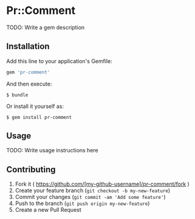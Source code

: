 # Pr::Comment

TODO: Write a gem description

## Installation

Add this line to your application's Gemfile:

```ruby
gem 'pr-comment'
```

And then execute:

    $ bundle

Or install it yourself as:

    $ gem install pr-comment

## Usage

TODO: Write usage instructions here

## Contributing

1. Fork it ( https://github.com/[my-github-username]/pr-comment/fork )
2. Create your feature branch (`git checkout -b my-new-feature`)
3. Commit your changes (`git commit -am 'Add some feature'`)
4. Push to the branch (`git push origin my-new-feature`)
5. Create a new Pull Request
